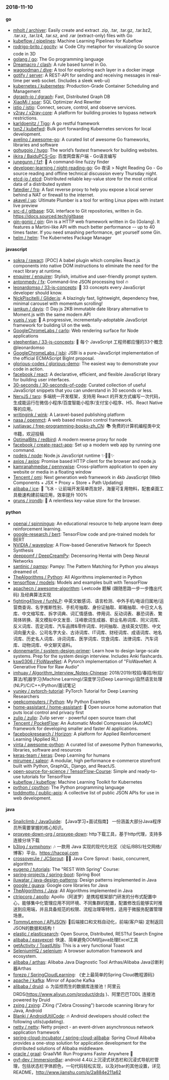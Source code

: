 ### 2018-11-10

#### go
* [mholt / archiver](https://github.com/mholt/archiver): Easily create and extract .zip, .tar, .tar.gz, .tar.bz2, .tar.xz, .tar.lz4, .tar.sz, and .rar (extract-only) files with Go
* [kubeflow / pipelines](https://github.com/kubeflow/pipelines): Machine Learning Pipelines for Kubeflow
* [rodrigo-brito / gocity](https://github.com/rodrigo-brito/gocity): 📊 Code City metaphor for visualizing Go source code in 3D
* [golang / go](https://github.com/golang/go): The Go programming language
* [Dreamacro / clash](https://github.com/Dreamacro/clash): A rule based tunnel in Go.
* [wagoodman / dive](https://github.com/wagoodman/dive): A tool for exploring each layer in a docker image
* [gotify / server](https://github.com/gotify/server): A REST-API for sending and receiving messages in real-time per web socket. (Includes a sleek web-ui)
* [kubernetes / kubernetes](https://github.com/kubernetes/kubernetes): Production-Grade Container Scheduling and Management
* [dgraph-io / dgraph](https://github.com/dgraph-io/dgraph): Fast, Distributed Graph DB
* [XiaoMi / soar](https://github.com/XiaoMi/soar): SQL Optimizer And Rewriter
* [istio / istio](https://github.com/istio/istio): Connect, secure, control, and observe services.
* [v2ray / v2ray-core](https://github.com/v2ray/v2ray-core): A platform for building proxies to bypass network restrictions.
* [karldoenitz / Tigo](https://github.com/karldoenitz/Tigo): A go restful framework
* [txn2 / kubefwd](https://github.com/txn2/kubefwd): Bulk port forwarding Kubernetes services for local development.
* [avelino / awesome-go](https://github.com/avelino/awesome-go): A curated list of awesome Go frameworks, libraries and software
* [gohugoio / hugo](https://github.com/gohugoio/hugo): The world’s fastest framework for building websites.
* [iikira / BaiduPCS-Go](https://github.com/iikira/BaiduPCS-Go): 百度网盘客户端 - Go语言编写
* [junegunn / fzf](https://github.com/junegunn/fzf): 🌸 A command-line fuzzy finder
* [developer-learning / night-reading-go](https://github.com/developer-learning/night-reading-go): Go 夜读 > Night Reading Go - Go source reading and offline technical discussion every Thursday night.
* [etcd-io / etcd](https://github.com/etcd-io/etcd): Distributed reliable key-value store for the most critical data of a distributed system
* [fatedier / frp](https://github.com/fatedier/frp): A fast reverse proxy to help you expose a local server behind a NAT or firewall to the internet.
* [akavel / up](https://github.com/akavel/up): Ultimate Plumber is a tool for writing Linux pipes with instant live preview
* [src-d / gitbase](https://github.com/src-d/gitbase): SQL interface to Git repositories, written in Go. https://docs.sourced.tech/gitbase
* [gin-gonic / gin](https://github.com/gin-gonic/gin): Gin is a HTTP web framework written in Go (Golang). It features a Martini-like API with much better performance -- up to 40 times faster. If you need smashing performance, get yourself some Gin.
* [helm / helm](https://github.com/helm/helm): The Kubernetes Package Manager

#### javascript
* [sokra / rawact](https://github.com/sokra/rawact): [POC] A babel plugin which compiles React.js components into native DOM instructions to eliminate the need for the react library at runtime.
* [enquirer / enquirer](https://github.com/enquirer/enquirer): Stylish, intuitive and user-friendly prompt system.
* [antonmedv / fx](https://github.com/antonmedv/fx): Command-line JSON processing tool 🔥
* [leonardomso / 33-js-concepts](https://github.com/leonardomso/33-js-concepts): 📜 33 concepts every JavaScript developer should know.
* [NickPiscitelli / Glider.js](https://github.com/NickPiscitelli/Glider.js): A blazingly fast, lightweight, dependency free, minimal carousel with momentum scrolling!
* [iamkun / dayjs](https://github.com/iamkun/dayjs): ⏰ Day.js 2KB immutable date library alternative to Moment.js with the same modern API
* [vuejs / vue](https://github.com/vuejs/vue): 🖖 A progressive, incrementally-adoptable JavaScript framework for building UI on the web.
* [GoogleChromeLabs / carlo](https://github.com/GoogleChromeLabs/carlo): Web rendering surface for Node applications
* [stephentian / 33-js-concepts](https://github.com/stephentian/33-js-concepts): 📜 每个 JavaScript 工程师都应懂的33个概念 @leonardomso
* [GoogleChromeLabs / jsbi](https://github.com/GoogleChromeLabs/jsbi): JSBI is a pure-JavaScript implementation of the official ECMAScript BigInt proposal.
* [glorious-codes / glorious-demo](https://github.com/glorious-codes/glorious-demo): The easiest way to demonstrate your code in action.
* [facebook / react](https://github.com/facebook/react): A declarative, efficient, and flexible JavaScript library for building user interfaces.
* [30-seconds / 30-seconds-of-code](https://github.com/30-seconds/30-seconds-of-code): Curated collection of useful JavaScript snippets that you can understand in 30 seconds or less.
* [NervJS / taro](https://github.com/NervJS/taro): 多端统一开发框架，支持用 React 的开发方式编写一次代码，生成能运行在微信小程序/百度智能小程序/支付宝小程序、H5、React Native 等的应用。
* [writingink / wink](https://github.com/writingink/wink): A Laravel-based publishing platform
* [nasa / openmct](https://github.com/nasa/openmct): A web based mission control framework.
* [justjavac / free-programming-books-zh_CN](https://github.com/justjavac/free-programming-books-zh_CN): 📚 免费的计算机编程类中文书籍，欢迎投稿
* [OptimalBits / redbird](https://github.com/OptimalBits/redbird): A modern reverse proxy for node
* [facebook / create-react-app](https://github.com/facebook/create-react-app): Set up a modern web app by running one command.
* [nodejs / node](https://github.com/nodejs/node): Node.js JavaScript runtime ✨🐢🚀✨
* [axios / axios](https://github.com/axios/axios): Promise based HTTP client for the browser and node.js
* [kamranahmedse / pennywise](https://github.com/kamranahmedse/pennywise): Cross-platform application to open any website or media in a floating window
* [Tencent / omi](https://github.com/Tencent/omi): Next generation web framework in 4kb JavaScript (Web Components + JSX + Proxy + Store + Path Updating)
* [alibaba / ice](https://github.com/alibaba/ice): 🚀 飞冰 - 让前端开发简单而友好，海量可复用物料，配套桌面工具极速构建前端应用，效率提升 100%
* [gruns / irondb](https://github.com/gruns/irondb): 🔩 A relentless key-value store for the browser.

#### python
* [openai / spinningup](https://github.com/openai/spinningup): An educational resource to help anyone learn deep reinforcement learning.
* [google-research / bert](https://github.com/google-research/bert): TensorFlow code and pre-trained models for BERT
* [NVIDIA / waveglow](https://github.com/NVIDIA/waveglow): A Flow-based Generative Network for Speech Synthesis
* [deeppomf / DeepCreamPy](https://github.com/deeppomf/DeepCreamPy): Decensoring Hentai with Deep Neural Networks
* [santinic / pampy](https://github.com/santinic/pampy): Pampy: The Pattern Matching for Python you always dreamed of.
* [TheAlgorithms / Python](https://github.com/TheAlgorithms/Python): All Algorithms implemented in Python
* [tensorflow / models](https://github.com/tensorflow/models): Models and examples built with TensorFlow
* [apachecn / awesome-algorithm](https://github.com/apachecn/awesome-algorithm): Leetcode 题解 (跟随思路一步一步撸出代码) 及经典算法实现
* [fighting41love / funNLP](https://github.com/fighting41love/funNLP): 中英文敏感词、语言检测、中外手机/电话归属地/运营商查询、名字推断性别、手机号抽取、身份证抽取、邮箱抽取、中日文人名库、中文缩写库、拆字词典、词汇情感值、停用词、反动词表、暴恐词表、繁简体转换、英文模拟中文发音、汪峰歌词生成器、职业名称词库、同义词库、反义词库、否定词库、汽车品牌&零件词库、时间抽取、连续英文切割、中文词向量大全、公司名字大全、古诗词库、IT词库、财经词库、成语词库、地名词库、历史名人词库、诗词词库、医学词库、饮食词库、法律词库、汽车词库、动物词库、中文聊天语料。
* [donnemartin / system-design-primer](https://github.com/donnemartin/system-design-primer): Learn how to design large-scale systems. Prep for the system design interview. Includes Anki flashcards.
* [ksw0306 / FloWaveNet](https://github.com/ksw0306/FloWaveNet): A Pytorch implementation of "FloWaveNet: A Generative Flow for Raw Audio"
* [imhuay / Algorithm_Interview_Notes-Chinese](https://github.com/imhuay/Algorithm_Interview_Notes-Chinese): 2018/2019/校招/春招/秋招/算法/机器学习(Machine Learning)/深度学习(Deep Learning)/自然语言处理(NLP)/C/C++/Python/面试笔记
* [yunjey / pytorch-tutorial](https://github.com/yunjey/pytorch-tutorial): PyTorch Tutorial for Deep Learning Researchers
* [geekcomputers / Python](https://github.com/geekcomputers/Python): My Python Examples
* [home-assistant / home-assistant](https://github.com/home-assistant/home-assistant): 🏡 Open source home automation that puts local control and privacy first
* [zulip / zulip](https://github.com/zulip/zulip): Zulip server - powerful open source team chat
* [Tencent / PocketFlow](https://github.com/Tencent/PocketFlow): An Automatic Model Compression (AutoMC) framework for developing smaller and faster AI applications.
* [facebookresearch / Horizon](https://github.com/facebookresearch/Horizon): A platform for Applied Reinforcement Learning (Applied RL)
* [vinta / awesome-python](https://github.com/vinta/awesome-python): A curated list of awesome Python frameworks, libraries, software and resources
* [keras-team / keras](https://github.com/keras-team/keras): Deep Learning for humans
* [mirumee / saleor](https://github.com/mirumee/saleor): A modular, high performance e-commerce storefront built with Python, GraphQL, Django, and ReactJS.
* [open-source-for-science / TensorFlow-Course](https://github.com/open-source-for-science/TensorFlow-Course): Simple and ready-to-use tutorials for TensorFlow
* [kubeflow / kubeflow](https://github.com/kubeflow/kubeflow): Machine Learning Toolkit for Kubernetes
* [python / cpython](https://github.com/python/cpython): The Python programming language
* [toddmotto / public-apis](https://github.com/toddmotto/public-apis): A collective list of public JSON APIs for use in web development.

#### java
* [Snailclimb / JavaGuide](https://github.com/Snailclimb/JavaGuide): 【Java学习+面试指南】 一份涵盖大部分Java程序员所需要掌握的核心知识。
* [proxyee-down-org / proxyee-down](https://github.com/proxyee-down-org/proxyee-down): http下载工具，基于http代理，支持多连接分块下载
* [b3log / symphony](https://github.com/b3log/symphony): 🎶 一款用 Java 实现的现代化社区（论坛/BBS/社交网络/博客）平台。https://hacpai.com
* [crossoverJie / JCSprout](https://github.com/crossoverJie/JCSprout): 👨‍🎓 Java Core Sprout : basic, concurrent, algorithm
* [eugenp / tutorials](https://github.com/eugenp/tutorials): The "REST With Spring" Course:
* [spring-projects / spring-boot](https://github.com/spring-projects/spring-boot): Spring Boot
* [iluwatar / java-design-patterns](https://github.com/iluwatar/java-design-patterns): Design patterns implemented in Java
* [google / guava](https://github.com/google/guava): Google core libraries for Java
* [TheAlgorithms / Java](https://github.com/TheAlgorithms/Java): All Algorithms implemented in Java
* [ctripcorp / apollo](https://github.com/ctripcorp/apollo): Apollo（阿波罗）是携程框架部门研发的分布式配置中心，能够集中化管理应用不同环境、不同集群的配置，配置修改后能够实时推送到应用端，并且具备规范的权限、流程治理等特性，适用于微服务配置管理场景。
* [TommyLemon / APIJSON](https://github.com/TommyLemon/APIJSON): 🚀后端接口和文档自动化，前端(客户端) 定制返回JSON的数据和结构！
* [elastic / elasticsearch](https://github.com/elastic/elasticsearch): Open Source, Distributed, RESTful Search Engine
* [alibaba / easyexcel](https://github.com/alibaba/easyexcel): 快速、简单避免OOM的java处理Excel工具
* [getActivity / ToastUtils](https://github.com/getActivity/ToastUtils): This is a very functional Toast
* [SeleniumHQ / selenium](https://github.com/SeleniumHQ/selenium): A browser automation framework and ecosystem.
* [alibaba / arthas](https://github.com/alibaba/arthas): Alibaba Java Diagnostic Tool Arthas/Alibaba Java诊断利器Arthas
* [forezp / SpringCloudLearning](https://github.com/forezp/SpringCloudLearning): 《史上最简单的Spring Cloud教程源码》
* [apache / kafka](https://github.com/apache/kafka): Mirror of Apache Kafka
* [alibaba / druid](https://github.com/alibaba/druid): ♨️ 为监控而生的数据库连接池！阿里云DRDS(https://www.aliyun.com/product/drds )、阿里巴巴TDDL 连接池powered by Druid
* [zxing / zxing](https://github.com/zxing/zxing): ZXing ("Zebra Crossing") barcode scanning library for Java, Android
* [Blankj / AndroidUtilCode](https://github.com/Blankj/AndroidUtilCode): 🔥 Android developers should collect the following utils(updating).
* [netty / netty](https://github.com/netty/netty): Netty project - an event-driven asynchronous network application framework
* [spring-cloud-incubator / spring-cloud-alibaba](https://github.com/spring-cloud-incubator/spring-cloud-alibaba): Spring Cloud Alibaba provides a one-stop solution for application development for the distributed solutions of Alibaba middleware.
* [oracle / graal](https://github.com/oracle/graal): GraalVM: Run Programs Faster Anywhere 🚀
* [gyf-dev / ImmersionBar](https://github.com/gyf-dev/ImmersionBar): android 4.4以上沉浸式状态栏和沉浸式导航栏管理，包括状态栏字体颜色，一句代码轻松实现，以及对bar的其他设置，详见README，http://www.jianshu.com/p/2a884e211a62
